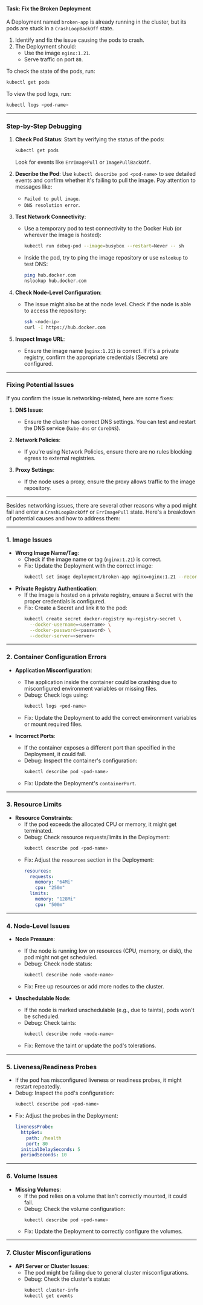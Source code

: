 #### Task: Fix the Broken Deployment

A Deployment named `broken-app` is already running in the cluster, but its pods are stuck in a `CrashLoopBackOff` state.

1. Identify and fix the issue causing the pods to crash.
2. The Deployment should:
   - Use the image `nginx:1.21`.
   - Serve traffic on port `80`.

To check the state of the pods, run:  
```bash
kubectl get pods
```

To view the pod logs, run:  
```bash
kubectl logs <pod-name>
```

---

### Step-by-Step Debugging

1. **Check Pod Status**:
   Start by verifying the status of the pods:
   ```bash
   kubectl get pods
   ```
   Look for events like `ErrImagePull` or `ImagePullBackOff`.

2. **Describe the Pod**:
   Use `kubectl describe pod <pod-name>` to see detailed events and confirm whether it's failing to pull the image. Pay attention to messages like:
   - `Failed to pull image`.
   - `DNS resolution error`.

3. **Test Network Connectivity**:
   - Use a temporary pod to test connectivity to the Docker Hub (or wherever the image is hosted):
     ```bash
     kubectl run debug-pod --image=busybox --restart=Never -- sh
     ```
   - Inside the pod, try to ping the image repository or use `nslookup` to test DNS:
     ```bash
     ping hub.docker.com
     nslookup hub.docker.com
     ```

4. **Check Node-Level Configuration**:
   - The issue might also be at the node level. Check if the node is able to access the repository:
     ```bash
     ssh <node-ip>
     curl -I https://hub.docker.com
     ```

5. **Inspect Image URL**:
   - Ensure the image name (`nginx:1.21`) is correct. If it's a private registry, confirm the appropriate credentials (Secrets) are configured.

---

### Fixing Potential Issues
If you confirm the issue is networking-related, here are some fixes:
1. **DNS Issue**:
   - Ensure the cluster has correct DNS settings. You can test and restart the DNS service (`kube-dns` or `CoreDNS`).

2. **Network Policies**:
   - If you're using Network Policies, ensure there are no rules blocking egress to external registries.

3. **Proxy Settings**:
   - If the node uses a proxy, ensure the proxy allows traffic to the image repository.

---

Besides networking issues, there are several other reasons why a pod might fail and enter a `CrashLoopBackOff` or `ErrImagePull` state. Here's a breakdown of potential causes and how to address them:

---

### 1. **Image Issues**
   - **Wrong Image Name/Tag**:
     - Check if the image name or tag (`nginx:1.21`) is correct.
     - Fix: Update the Deployment with the correct image:
       ```bash
       kubectl set image deployment/broken-app nginx=nginx:1.21 --record
       ```
   - **Private Registry Authentication**:
     - If the image is hosted on a private registry, ensure a Secret with the proper credentials is configured.
     - Fix: Create a Secret and link it to the pod:
       ```bash
       kubectl create secret docker-registry my-registry-secret \
         --docker-username=<username> \
         --docker-password=<password> \
         --docker-server=<server>
       ```

---

### 2. **Container Configuration Errors**
   - **Application Misconfiguration**:
     - The application inside the container could be crashing due to misconfigured environment variables or missing files.
     - Debug: Check logs using:
       ```bash
       kubectl logs <pod-name>
       ```
     - Fix: Update the Deployment to add the correct environment variables or mount required files.
   
   - **Incorrect Ports**:
     - If the container exposes a different port than specified in the Deployment, it could fail.
     - Debug: Inspect the container's configuration:
       ```bash
       kubectl describe pod <pod-name>
       ```
     - Fix: Update the Deployment's `containerPort`.

---

### 3. **Resource Limits**
   - **Resource Constraints**:
     - If the pod exceeds the allocated CPU or memory, it might get terminated.
     - Debug: Check resource requests/limits in the Deployment:
       ```bash
       kubectl describe pod <pod-name>
       ```
     - Fix: Adjust the `resources` section in the Deployment:
       ```yaml
       resources:
         requests:
           memory: "64Mi"
           cpu: "250m"
         limits:
           memory: "128Mi"
           cpu: "500m"
       ```

---

### 4. **Node-Level Issues**
   - **Node Pressure**:
     - If the node is running low on resources (CPU, memory, or disk), the pod might not get scheduled.
     - Debug: Check node status:
       ```bash
       kubectl describe node <node-name>
       ```
     - Fix: Free up resources or add more nodes to the cluster.

   - **Unschedulable Node**:
     - If the node is marked unschedulable (e.g., due to taints), pods won't be scheduled.
     - Debug: Check taints:
       ```bash
       kubectl describe node <node-name>
       ```
     - Fix: Remove the taint or update the pod's tolerations.

---

### 5. **Liveness/Readiness Probes**
   - If the pod has misconfigured liveness or readiness probes, it might restart repeatedly.
   - Debug: Inspect the pod's configuration:
     ```bash
     kubectl describe pod <pod-name>
     ```
   - Fix: Adjust the probes in the Deployment:
     ```yaml
     livenessProbe:
       httpGet:
         path: /health
         port: 80
       initialDelaySeconds: 5
       periodSeconds: 10
     ```

---

### 6. **Volume Issues**
   - **Missing Volumes**:
     - If the pod relies on a volume that isn't correctly mounted, it could fail.
     - Debug: Check the volume configuration:
       ```bash
       kubectl describe pod <pod-name>
       ```
     - Fix: Update the Deployment to correctly configure the volumes.

---

### 7. **Cluster Misconfigurations**
   - **API Server or Cluster Issues**:
     - The pod might be failing due to general cluster misconfigurations.
     - Debug: Check the cluster's status:
       ```bash
       kubectl cluster-info
       kubectl get events
       ```
